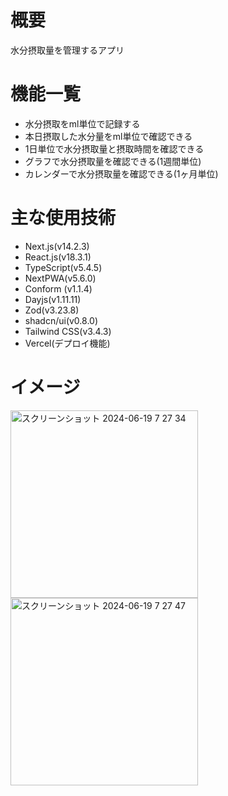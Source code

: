 # 概要
水分摂取量を管理するアプリ

# 機能一覧
- 水分摂取をml単位で記録する
- 本日摂取した水分量をml単位で確認できる
- 1日単位で水分摂取量と摂取時間を確認できる
- グラフで水分摂取量を確認できる(1週間単位)
- カレンダーで水分摂取量を確認できる(1ヶ月単位)

# 主な使用技術
- Next.js(v14.2.3)
- React.js(v18.3.1)
- TypeScript(v5.4.5)
- NextPWA(v5.6.0)
- Conform (v1.1.4)
- Dayjs(v1.11.11)
- Zod(v3.23.8)
- shadcn/ui(v0.8.0)
- Tailwind CSS(v3.4.3)
- Vercel(デプロイ機能)

# イメージ
<img width="300" alt="スクリーンショット 2024-06-19 7 27 34" src="https://github.com/mikaijun/aquagent-backend/assets/74134232/19269824-e2e7-42e9-9fef-d6059e5338a9">
<img width="300" alt="スクリーンショット 2024-06-19 7 27 47" src="https://github.com/mikaijun/aquagent-backend/assets/74134232/f26bb905-718e-4e3e-93c6-1f55463400d2">
